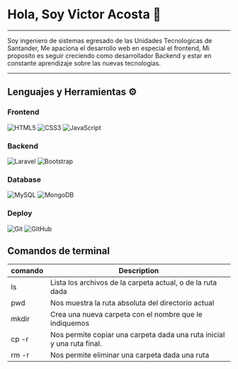 # Hola, Soy Victor Acosta 👋

________________________________________________________________________________________________________________

Soy ingeniero de sistemas egresado de las Unidades Tecnologicas de Santander, Me apaciona el desarrollo web en especial el frontend, Mi proposito es seguir creciendo como desarrollador Backend y estar en constante aprendizaje sobre las nuevas tecnologias. 

________________________________________________________________________________________________________________

## Lenguajes y Herramientas ⚙

### Frontend
![HTML5](https://img.shields.io/badge/-HTML5-%23E44D27?style=flat-square&logo=html5&logoColor=ffffff)
![CSS3](https://img.shields.io/badge/-CSS3-%231572B6?style=flat-square&logo=css3)
![JavaScript](https://img.shields.io/badge/-JavaScript-black?style=flat-square&logo=javascript)

### Backend
![Laravel](https://img.shields.io/badge/-Laravel-%23282C34?style=flat-square&logo=laravel)
![Bootstrap](https://img.shields.io/badge/-Bootstrap-563D7C?style=flat-square&logo=bootstrap)

### Database
![MySQL](https://img.shields.io/badge/-MySQL-black?style=flat-square&logo=mysql)
![MongoDB](https://img.shields.io/badge/-MongoDB-black?style=flat-square&logo=mongodb)

### Deploy
![Git](https://img.shields.io/badge/-Git-black?style=flat-square&logo=git)
![GitHub](https://img.shields.io/badge/-GitHub-181717?style=flat-square&logo=github)

## Comandos de terminal

| comando | Description |
| ----------- | ----------- |
| ls | Lista los archivos de la carpeta actual, o de la ruta dada |
| pwd | Nos muestra la ruta absoluta del directorio actual |
| mkdir | Crea una nueva carpeta con el nombre que le indiquemos |
|cp -r| Nos permite copiar una carpeta dada una ruta inicial y una ruta final.|
| rm -r| Nos permite eliminar una carpeta dada una ruta |
